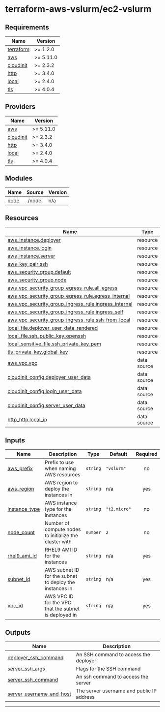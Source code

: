 # terraform-aws-vslurm/ec2-vslurm

<!-- BEGIN_TF_DOCS -->
## Requirements

| Name | Version |
|------|---------|
| <a name="requirement_terraform"></a> [terraform](#requirement\_terraform) | >= 1.2.0 |
| <a name="requirement_aws"></a> [aws](#requirement\_aws) | >= 5.11.0 |
| <a name="requirement_cloudinit"></a> [cloudinit](#requirement\_cloudinit) | >= 2.3.2 |
| <a name="requirement_http"></a> [http](#requirement\_http) | >= 3.4.0 |
| <a name="requirement_local"></a> [local](#requirement\_local) | >= 2.4.0 |
| <a name="requirement_tls"></a> [tls](#requirement\_tls) | >= 4.0.4 |

## Providers

| Name | Version |
|------|---------|
| <a name="provider_aws"></a> [aws](#provider\_aws) | >= 5.11.0 |
| <a name="provider_cloudinit"></a> [cloudinit](#provider\_cloudinit) | >= 2.3.2 |
| <a name="provider_http"></a> [http](#provider\_http) | >= 3.4.0 |
| <a name="provider_local"></a> [local](#provider\_local) | >= 2.4.0 |
| <a name="provider_tls"></a> [tls](#provider\_tls) | >= 4.0.4 |

## Modules

| Name | Source | Version |
|------|--------|---------|
| <a name="module_node"></a> [node](#module\_node) | ./node | n/a |

## Resources

| Name | Type |
|------|------|
| [aws_instance.deployer](https://registry.terraform.io/providers/hashicorp/aws/latest/docs/resources/instance) | resource |
| [aws_instance.login](https://registry.terraform.io/providers/hashicorp/aws/latest/docs/resources/instance) | resource |
| [aws_instance.server](https://registry.terraform.io/providers/hashicorp/aws/latest/docs/resources/instance) | resource |
| [aws_key_pair.ssh](https://registry.terraform.io/providers/hashicorp/aws/latest/docs/resources/key_pair) | resource |
| [aws_security_group.default](https://registry.terraform.io/providers/hashicorp/aws/latest/docs/resources/security_group) | resource |
| [aws_security_group.node](https://registry.terraform.io/providers/hashicorp/aws/latest/docs/resources/security_group) | resource |
| [aws_vpc_security_group_egress_rule.all_egress](https://registry.terraform.io/providers/hashicorp/aws/latest/docs/resources/vpc_security_group_egress_rule) | resource |
| [aws_vpc_security_group_egress_rule.egress_internal](https://registry.terraform.io/providers/hashicorp/aws/latest/docs/resources/vpc_security_group_egress_rule) | resource |
| [aws_vpc_security_group_ingress_rule.ingress_internal](https://registry.terraform.io/providers/hashicorp/aws/latest/docs/resources/vpc_security_group_ingress_rule) | resource |
| [aws_vpc_security_group_ingress_rule.ingress_self](https://registry.terraform.io/providers/hashicorp/aws/latest/docs/resources/vpc_security_group_ingress_rule) | resource |
| [aws_vpc_security_group_ingress_rule.ssh_from_local](https://registry.terraform.io/providers/hashicorp/aws/latest/docs/resources/vpc_security_group_ingress_rule) | resource |
| [local_file.deployer_user_data_rendered](https://registry.terraform.io/providers/hashicorp/local/latest/docs/resources/file) | resource |
| [local_file.ssh_public_key_openssh](https://registry.terraform.io/providers/hashicorp/local/latest/docs/resources/file) | resource |
| [local_sensitive_file.ssh_private_key_pem](https://registry.terraform.io/providers/hashicorp/local/latest/docs/resources/sensitive_file) | resource |
| [tls_private_key.global_key](https://registry.terraform.io/providers/hashicorp/tls/latest/docs/resources/private_key) | resource |
| [aws_vpc.vpc](https://registry.terraform.io/providers/hashicorp/aws/latest/docs/data-sources/vpc) | data source |
| [cloudinit_config.deployer_user_data](https://registry.terraform.io/providers/hashicorp/cloudinit/latest/docs/data-sources/config) | data source |
| [cloudinit_config.login_user_data](https://registry.terraform.io/providers/hashicorp/cloudinit/latest/docs/data-sources/config) | data source |
| [cloudinit_config.server_user_data](https://registry.terraform.io/providers/hashicorp/cloudinit/latest/docs/data-sources/config) | data source |
| [http_http.local_ip](https://registry.terraform.io/providers/hashicorp/http/latest/docs/data-sources/http) | data source |

## Inputs

| Name | Description | Type | Default | Required |
|------|-------------|------|---------|:--------:|
| <a name="input_aws_prefix"></a> [aws\_prefix](#input\_aws\_prefix) | Prefix to use when naming AWS resources | `string` | `"vslurm"` | no |
| <a name="input_aws_region"></a> [aws\_region](#input\_aws\_region) | AWS region to deploy the instances in | `string` | n/a | yes |
| <a name="input_instance_type"></a> [instance\_type](#input\_instance\_type) | AWS instance type for the instances | `string` | `"t2.micro"` | no |
| <a name="input_node_count"></a> [node\_count](#input\_node\_count) | Number of compute nodes to initialize the cluster with | `number` | `2` | no |
| <a name="input_rhel9_ami_id"></a> [rhel9\_ami\_id](#input\_rhel9\_ami\_id) | RHEL9 AMI ID for the instances | `string` | n/a | yes |
| <a name="input_subnet_id"></a> [subnet\_id](#input\_subnet\_id) | AWS subnet ID for the subnet to deploy the instances in | `string` | n/a | yes |
| <a name="input_vpc_id"></a> [vpc\_id](#input\_vpc\_id) | AWS VPC ID for the VPC that the subnet is deployed in | `string` | n/a | yes |

## Outputs

| Name | Description |
|------|-------------|
| <a name="output_deployer_ssh_command"></a> [deployer\_ssh\_command](#output\_deployer\_ssh\_command) | An SSH command to access the deployer |
| <a name="output_server_ssh_args"></a> [server\_ssh\_args](#output\_server\_ssh\_args) | Flags for the SSH command |
| <a name="output_server_ssh_command"></a> [server\_ssh\_command](#output\_server\_ssh\_command) | An ssh command to access the server |
| <a name="output_server_username_and_host"></a> [server\_username\_and\_host](#output\_server\_username\_and\_host) | The server username and public IP address |

---
<!-- END_TF_DOCS -->
